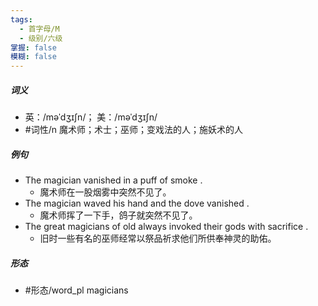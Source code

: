 ```yaml
---
tags:
  - 首字母/M
  - 级别/六级
掌握: false
模糊: false
---
```

##### 词义
- 英：/məˈdʒɪʃn/； 美：/məˈdʒɪʃn/
- #词性/n  魔术师；术士；巫师；变戏法的人；施妖术的人
##### 例句
- The magician vanished in a puff of smoke .
	- 魔术师在一股烟雾中突然不见了。
- The magician waved his hand and the dove vanished .
	- 魔术师挥了一下手，鸽子就突然不见了。
- The great magicians of old always invoked their gods with sacrifice .
	- 旧时一些有名的巫师经常以祭品祈求他们所供奉神灵的助佑。
##### 形态
- #形态/word_pl magicians
